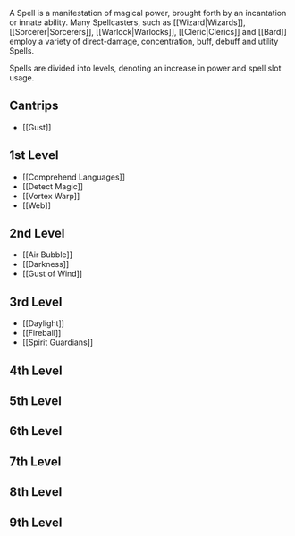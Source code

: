 A Spell is a manifestation of magical power, brought forth by an incantation or innate ability. Many Spellcasters, such as [[Wizard|Wizards]], [[Sorcerer|Sorcerers]], [[Warlock|Warlocks]], [[Cleric|Clerics]] and [[Bard]] employ a variety of direct-damage, concentration, buff, debuff and utility Spells.

Spells are divided into levels, denoting an increase in power and spell slot usage.

## Cantrips
* [[Gust]]

## 1st Level
* [[Comprehend Languages]]
* [[Detect Magic]]
* [[Vortex Warp]]
* [[Web]]

## 2nd Level
* [[Air Bubble]]
* [[Darkness]]
* [[Gust of Wind]]

## 3rd Level
* [[Daylight]]
* [[Fireball]]
* [[Spirit Guardians]]

## 4th Level

## 5th Level

## 6th Level

## 7th Level

## 8th Level

## 9th Level